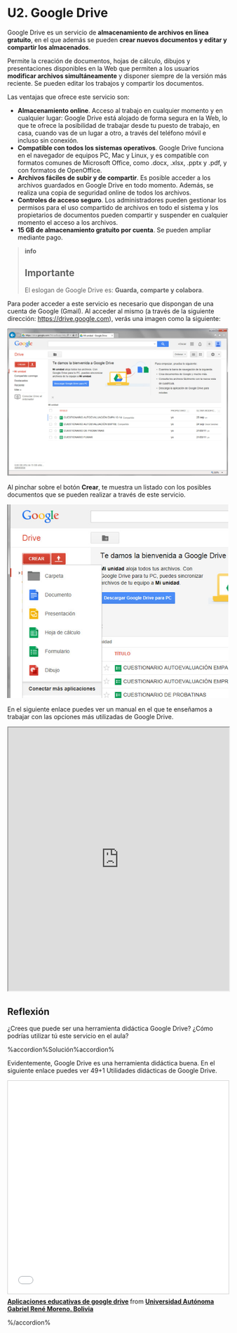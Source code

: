 # U2. Google Drive

Google Drive es un servicio de **almacenamiento de archivos en línea gratuito**, en el que además se pueden **crear nuevos documentos y editar y compartir los almacenados**.

Permite la creación de documentos, hojas de cálculo, dibujos y presentaciones disponibles en la Web que permiten a los usuarios **modificar archivos simultáneamente** y disponer siempre de la versión más reciente. Se pueden editar los trabajos y compartir los documentos.

Las ventajas que ofrece este servicio son:

*   **Almacenamiento online**. Acceso al trabajo en cualquier momento y en cualquier lugar: Google Drive está alojado de forma segura en la Web, lo que te ofrece la posibilidad de trabajar desde tu puesto de trabajo, en casa, cuando vas de un lugar a otro, a través del teléfono móvil e incluso sin conexión.
*   **Compatible con todos los sistemas operativos**. Google Drive funciona en el navegador de equipos PC, Mac y Linux, y es compatible con formatos comunes de Microsoft Office, como .docx, .xlsx, .pptx y .pdf, y con formatos de OpenOffice.
*   **Archivos fáciles de subir y de compartir**. Es posible acceder a los archivos guardados en Google Drive en todo momento. Además, se realiza una copia de seguridad online de todos los archivos.
*   **Controles de acceso seguro**. Los administradores pueden gestionar los permisos para el uso compartido de archivos en todo el sistema y los propietarios de documentos pueden compartir y suspender en cualquier momento el acceso a los archivos.
*   **15 GB de almacenamiento gratuito por cuenta**. Se pueden ampliar mediante pago.

>**info**
>
>## Importante
>
>El eslogan de Google Drive es: **Guarda, comparte y colabora**.

Para poder acceder a este servicio es necesario que dispongan de una cuenta de Google (Gmail). Al acceder al mismo (a través de la siguiente dirección: https://drive.google.com), verás una imagen como la siguiente:


![6.1. Ventana de Google Drive. Captura propia.](img/5Imagen_01_1.jpg)




Al pinchar sobre el botón **Crear**, te muestra un listado con los posibles documentos que se pueden realizar a través de este servicio.


![6.2. Tipos de documentos que se pueden crear con Google Drive. Captura propia.](img/5Imagen_02_1.jpg)




En el siguiente enlace puedes ver un manual en el que te enseñamos a trabajar con las opciones más utilizadas de Google Drive.

<iframe src="http://issuu.com/rosagarzat/docs/tutorial_google_drive" width="100%" height="600"></iframe>

## Reflexión

¿Crees que puede ser una herramienta didáctica Google Drive? ¿Cómo podrías utilizar tú este servicio en el aula?

%accordion%Solución%accordion%

Evidentemente, Google Drive es una herramienta didáctica buena. En el siguiente enlace puedes ver 49+1 Utilidades didácticas de Google Drive.

<iframe src="//www.slideshare.net/slideshow/embed_code/key/2KVXjARc6c86cQ" width="595" height="485" frameborder="0" marginwidth="0" marginheight="0" scrolling="no" style="border:1px solid #CCC; border-width:1px; margin-bottom:5px; max-width: 100%;" allowfullscreen> </iframe> <div style="margin-bottom:5px"> <strong> <a href="//www.slideshare.net/cbravo/aplicaciones-educativas-de-google-drive" title="Aplicaciones educativas de google drive" target="_blank">Aplicaciones educativas de google drive</a> </strong> from <strong><a href="https://www.slideshare.net/cbravo" target="_blank">Universidad Autónoma Gabriel René Moreno. Bolivia</a></strong> </div>

%/accordion%



